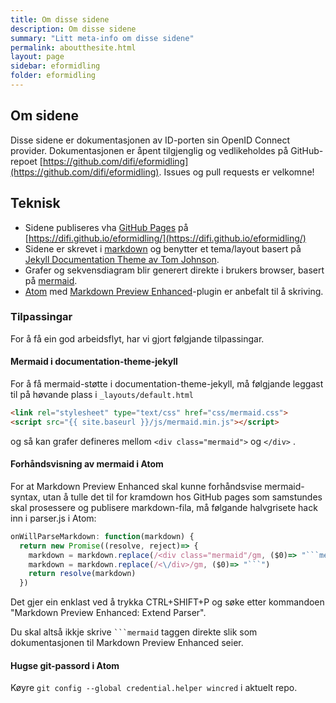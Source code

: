 ```yaml
---
title: Om disse sidene
description: Om disse sidene
summary: "Litt meta-info om disse sidene"
permalink: aboutthesite.html
layout: page
sidebar: eformidling
folder: eformidling
---
```


## Om sidene

Disse sidene er dokumentasjonen av ID-porten sin OpenID Connect provider.  Dokumentasjonen er åpent tilgjenglig og vedlikeholdes på GitHub-repoet [https://github.com/difi/eformidling](https://github.com/difi/eformidling). Issues og pull requests er velkomne!

## Teknisk

* Sidene publiseres vha [GitHub Pages](https://pages.github.com/) på [https://difi.github.io/eformidling/](https://difi.github.io/eformidling/)
* Sidene er skrevet i [markdown](https://guides.github.com/features/mastering-markdown/) og benytter et tema/layout basert på [Jekyll Documentation Theme av Tom Johnson](https://github.com/tomjohnson1492/documentation-theme-jekyll).
* Grafer og sekvensdiagram blir generert direkte i brukers browser, basert på  [mermaid](https://knsv.github.io/mermaid/).
* [Atom](https://atom.io/) med [Markdown Preview Enhanced](https://shd101wyy.github.io/markdown-preview-enhanced/#/)-plugin er anbefalt til å skriving.

### Tilpassingar

For å få ein god arbeidsflyt, har vi gjort følgjande tilpassingar.

#### Mermaid i documentation-theme-jekyll
For å få mermaid-støtte i documentation-theme-jekyll, må følgjande leggast til på høvande plass i  `_layouts/default.html`
```html
<link rel="stylesheet" type="text/css" href="css/mermaid.css">
<script src="{{ site.baseurl }}/js/mermaid.min.js"></script>
```
og så kan grafer defineres mellom `<div class="mermaid">` og `</div>`  .

#### Forhåndsvisning av mermaid i Atom
For at Markdown Preview Enhanced skal kunne forhåndsvise mermaid-syntax, utan å tulle det til for kramdown hos GitHub pages som samstundes skal prosessere og publisere markdown-fila, må følgande halvgrisete hack inn i parser.js i Atom:
```javascript
onWillParseMarkdown: function(markdown) {
  return new Promise((resolve, reject)=> {
    markdown = markdown.replace(/<div class="mermaid"/gm, ($0)=> "```mermaid")
    markdown = markdown.replace(/<\/div>/gm, ($0)=> "```")
    return resolve(markdown)
  })
```
Det gjer ein enklast ved å trykka CTRL+SHIFT+P og søke etter kommandoen "Markdown Preview Enhanced: Extend Parser".

Du skal altså ikkje skrive ` ```mermaid ` taggen direkte slik som dokumentasjonen til Markdown Preview Enhanced seier.

#### Hugse git-passord i Atom
Køyre `git config --global credential.helper wincred` i aktuelt repo.
